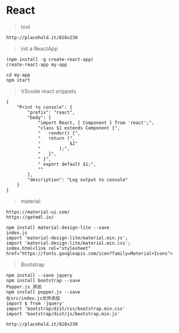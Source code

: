 # React
>tool

    http://placehold.it/820x230

>init a ReactApp

    (npm install -g create-react-app)
    create-react-app my-app

    cd my-app
    npm start

>VScode react snippets

    {
        "Print to console": {
            "prefix": "react",
            "body": [
                "import React, { Component } from 'react';",
                "class $1 extends Component {",
                "   render() {",
                "   return (",
                "			$2"
                "		);",
                "	}",
                " }",
                " export default $1;",
                ""
            ],
            "description": "Log output to console"
        }
    }


> material

    https://material-ui.com/
    https://getmdl.io/

    npm install material-design-lite --save
    index.js
    import 'material-design-lite/material.min.js';
    import 'material-design-lite/material.min.css';
    index.html<link rel="stylesheet" href="https://fonts.googleapis.com/icon?family=Material+Icons">

>Bootstrap

    npm install --save jquery
    npm install bootstrap --save
    Popper.js 添加
    npm install popper.js --save
    在src/index.js文件添加
    import $ from 'jquery'
    import 'bootstrap/dist/css/bootstrap.min.css'
    import 'bootstrap/dist/js/bootstrap.min.js'

    http://placehold.it/820x230

